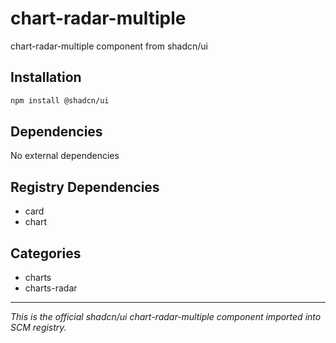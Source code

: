 # chart-radar-multiple

chart-radar-multiple component from shadcn/ui

## Installation

```bash
npm install @shadcn/ui
```

## Dependencies

No external dependencies

## Registry Dependencies

- card
- chart

## Categories

- charts
- charts-radar

---

*This is the official shadcn/ui chart-radar-multiple component imported into SCM registry.*
